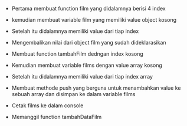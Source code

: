 - Pertama membuat function film yang didalamnya berisi 4 index

- kemudian membuat variable film yang memiliki value object kosong

- Setelah itu didalamnya memiliki value dari tiap index

- Mengembalikan nilai dari object film yang sudah dideklarasikan

- Membuat function tambahFilm dedngan index kosong

- Kemudian membuat variable films dengan value array kosong

- Setelah itu didalamnya memiliki value dari tiap index array

- Membuat methode push yang berguna untuk menambahkan value ke sebuah array dan disimpan ke dalam variable films

- Cetak films ke dalam console

- Memanggil function tambahDataFilm